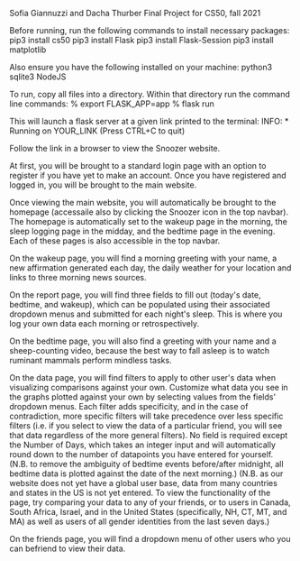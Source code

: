 Sofia Giannuzzi and Dacha Thurber Final Project for CS50, fall 2021
 
Before running, run the following commands to install necessary packages:
 pip3 install cs50
 pip3 install Flask
 pip3 install Flask-Session
 pip3 install matplotlib
 
Also ensure you have the following installed on your machine:
  python3
  sqlite3
  NodeJS

To run, copy all files into a directory.  Within that directory run the command line commands:
  % export FLASK_APP=app
  % flask run

This will launch a flask server at a given link printed to the terminal:
  INFO:  * Running on YOUR_LINK (Press CTRL+C to quit)

Follow the link in a browser to view the Snoozer website.


At first, you will be brought to a standard login page with an option to register if you have yet to make an account.  Once you have registered and logged in, you will be brought to the main website.

Once viewing the main website, you will automatically be brought to the homepage (accessaile also by clicking the Snoozer icon in the top navbar).  The homepage is automatically set to the wakeup page in the morning, the sleep logging page in the midday, and the bedtime page in the evening.  Each of these pages is also accessible in the top navbar.

On the wakeup page, you will find a morning greeting with your name, a new affirmation generated each day, the daily weather for your location and links to three morning news sources.

On the report page, you will find three fields to fill out (today's date, bedtime, and wakeup), which can be populated using their associated dropdown menus and submitted for each night's sleep.  This is where you log your own data each morning or retrospectively.

On the bedtime page, you will also find a greeting with your name and a sheep-counting video, because the best way to fall asleep is to watch ruminant mammals perform mindless tasks.

On the data page, you will find filters to apply to other user's data when visualizing comparisons against your own.  Customize what data you see in the graphs plotted against your own by selecting values from the fields' dropdown menus.  Each filter adds specificity, and in the case of contradiction, more specific filters will take precedence over less specific filters (i.e. if you select to view the data of a particular friend, you will see that data regardless of the more general filters).  No field is required except the Number of Days, which takes an integer input and will automatically round down to the number of datapoints you have entered for yourself. (N.B. to remove the ambiguity of bedtime events before/after midnight, all bedtime data is plotted against the date of the next morning.) (N.B. as our website does not yet have a global user base, data from many countries and states in the US is not yet entered.  To view the functionality of the page, try comparing your data to any of your friends, or to users in Canada, South Africa, Israel, and in the United States (specifically, NH, CT, MT, and MA) as well as users of all gender identities from the last seven days.)
 
On the friends page, you will find a dropdown menu of other users who you can befriend to view their data.
